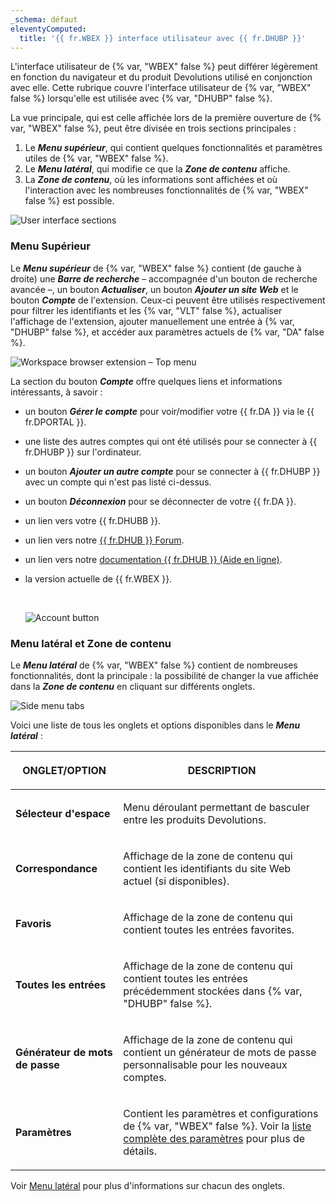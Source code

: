 ```yaml
---
_schema: défaut
eleventyComputed:
  title: '{{ fr.WBEX }} interface utilisateur avec {{ fr.DHUBP }}'
---
```

L'interface utilisateur de {% var, "WBEX" false %} peut différer légèrement en fonction du navigateur et du produit Devolutions utilisé en conjonction avec elle. Cette rubrique couvre l'interface utilisateur de {% var, "WBEX" false %} lorsqu'elle est utilisée avec {% var, "DHUBP" false %}.

La vue principale, qui est celle affichée lors de la première ouverture de {% var, "WBEX" false %}, peut être divisée en trois sections principales :

1. Le ***Menu supérieur***, qui contient quelques fonctionnalités et paramètres utiles de {% var, "WBEX" false %}.
2. Le ***Menu latéral***, qui modifie ce que la ***Zone de contenu*** affiche.
3. La ***Zone de contenu***, où les informations sont affichées et où l'interaction avec les nombreuses fonctionnalités de {% var, "WBEX" false %} est possible.

![User interface sections](https://cdnweb.devolutions.net/docs/WEBX4119_2024_2.png "User interface sections")

### Menu Supérieur

Le ***Menu supérieur*** de {% var, "WBEX" false %} contient (de gauche à droite) une ***Barre de recherche*** – accompagnée d'un bouton de recherche avancée –, un bouton ***Actualiser***, un bouton ***Ajouter un site Web*** et le bouton ***Compte*** de l'extension. Ceux-ci peuvent être utilisés respectivement pour filtrer les identifiants et les {% var, "VLT" false %}, actualiser l'affichage de l'extension, ajouter manuellement une entrée à {% var, "DHUBP" false %}, et accéder aux paramètres actuels de {% var, "DA" false %}.

![Workspace browser extension – Top menu](https://cdnweb.devolutions.net/docs/WEBX4120_2024_2.png "Workspace browser extension – Top menu")

La section du bouton ***Compte*** offre quelques liens et informations intéressants, à savoir :

* un bouton ***Gérer le compte*** pour voir/modifier votre {{ fr.DA }} via le {{ fr.DPORTAL }}.
* une liste des autres comptes qui ont été utilisés pour se connecter à {{ fr.DHUBP }} sur l'ordinateur.
* un bouton ***Ajouter un autre compte*** pour se connecter à {{ fr.DHUBP }} avec un compte qui n'est pas listé ci-dessus.
* un bouton ***Déconnexion*** pour se déconnecter de votre {{ fr.DA }}.
* un lien vers votre {{ fr.DHUBB }}.
* un lien vers notre [{{ fr.DHUB }} Forum](https://forum.devolutions.net/product/password-hub).
* un lien vers notre [documentation {{ fr.DHUB }} (Aide en ligne)](/hub/overview/what-is-hub/).
* la version actuelle de {{ fr.WBEX }}.

  &nbsp;

  ![Account button](https://cdnweb.devolutions.net/docs/WEBX4121_2024_2.png "Account button")

### Menu latéral et Zone de contenu

Le ***Menu latéral*** de {% var, "WBEX" false %} contient de nombreuses fonctionnalités, dont la principale : la possibilité de changer la vue affichée dans la ***Zone de contenu*** en cliquant sur différents onglets.

![Side menu tabs](https://cdnweb.devolutions.net/docs/WEBX4124_2024_2.png "Side menu tabs")

Voici une liste de tous les onglets et options disponibles dans le ***Menu latéral*** :

<table><thead><tr><th><p>ONGLET/OPTION</p></th><th><p>DESCRIPTION</p></th></tr></thead><tbody><tr><td><p><strong>Sélecteur d'espace</strong></p></td><td><p>Menu déroulant permettant de basculer entre les produits Devolutions.</p></td></tr><tr><td><p><strong>Correspondance</strong></p></td><td><p>Affichage de la zone de contenu qui contient les identifiants du site Web actuel (si disponibles).</p></td></tr><tr><td><p><strong>Favoris</strong></p></td><td><p>Affichage de la zone de contenu qui contient toutes les entrées favorites.</p></td></tr><tr><td><p><strong>Toutes les entrées</strong></p></td><td><p>Affichage de la zone de contenu qui contient toutes les entrées précédemment stockées dans {% var, "DHUBP" false %}.</p></td></tr><tr><td><p><strong>Générateur de mots de passe</strong></p></td><td><p>Affichage de la zone de contenu qui contient un générateur de mots de passe personnalisable pour les nouveaux comptes.</p></td></tr><tr><td><p><strong>Paramètres</strong></p></td><td><p>Contient les paramètres et configurations de {% var, "WBEX" false %}. Voir la <a href="/workspace/workspace-browser-extension/settings/">liste complète des paramètres</a> pour plus de détails.</p></td></tr></tbody></table>

Voir [Menu latéral](/workspace/workspace-browser-extension/hub-personal/user-interface/side-menu/) pour plus d'informations sur chacun des onglets.
